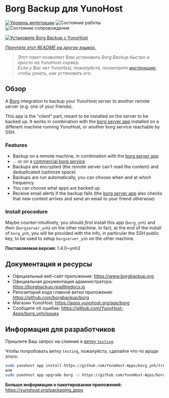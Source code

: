 <!--
Важно: этот README был автоматически сгенерирован <https://github.com/YunoHost/apps/tree/master/tools/readme_generator>
Он НЕ ДОЛЖЕН редактироваться вручную.
-->

# Borg Backup для YunoHost

[![Уровень интеграции](https://apps.yunohost.org/badge/integration/borg)](https://ci-apps.yunohost.org/ci/apps/borg/)
![Состояние работы](https://apps.yunohost.org/badge/state/borg)
![Состояние сопровождения](https://apps.yunohost.org/badge/maintained/borg)

[![Установите Borg Backup с YunoHost](https://install-app.yunohost.org/install-with-yunohost.svg)](https://install-app.yunohost.org/?app=borg)

*[Прочтите этот README на других языках.](./ALL_README.md)*

> *Этот пакет позволяет Вам установить Borg Backup быстро и просто на YunoHost-сервер.*  
> *Если у Вас нет YunoHost, пожалуйста, посмотрите [инструкцию](https://yunohost.org/install), чтобы узнать, как установить его.*

## Обзор

A [Borg](https://borgbackup.readthedocs.io/en/stable/index.html#what-is-borgbackup) integration to backup your YunoHost server to another remote server (e.g. one of your friends).

This app is the "client" part, meant to be installed on the server to be backed up. It works in combination with the [borg server app](https://apps.yunohost.org/app/borgserver) installed on a different machine running YunoHost, or another borg service reachable by SSH.

### Features

- Backup on a remote machine, in combination with the [borg server app](https://apps.yunohost.org/app/borgserver)
- ... or on a [commercial borg service](https://www.borgbackup.org/support/commercial.html)
- Backups are encrypted (the remote server can't read the content) and deduplicated (optimize space)
- Backups are run automatically, you can choose when and at which frequency
- You can choose what apps are backed up
- Receive email alerts if the backup fails (the [borg server app](https://apps.yunohost.org/app/borgserver) also checks that new content arrives and send an email to your friend otherwise)

### Install procedure

Maybe counter-intuitively, you should *first* install this app (`borg_ynh`) and *then* (`borgserver_ynh`) on the other machine. In fact, at the end of the install of `borg_ynh`, you will be provided with the info, in particular the SSH public key, to be used to setup `borgserver_ynh` on the other machine.


**Поставляемая версия:** 1.4.0~ynh3
## Документация и ресурсы

- Официальный веб-сайт приложения: <https://www.borgbackup.org>
- Официальная документация администратора: <https://borgbackup.readthedocs.io>
- Репозиторий кода главной ветки приложения: <https://github.com/borgbackup/borg>
- Магазин YunoHost: <https://apps.yunohost.org/app/borg>
- Сообщите об ошибке: <https://github.com/YunoHost-Apps/borg_ynh/issues>

## Информация для разработчиков

Пришлите Ваш запрос на слияние в [ветку `testing`](https://github.com/YunoHost-Apps/borg_ynh/tree/testing).

Чтобы попробовать ветку `testing`, пожалуйста, сделайте что-то вроде этого:

```bash
sudo yunohost app install https://github.com/YunoHost-Apps/borg_ynh/tree/testing --debug
или
sudo yunohost app upgrade borg -u https://github.com/YunoHost-Apps/borg_ynh/tree/testing --debug
```

**Больше информации о пакетировании приложений:** <https://yunohost.org/packaging_apps>
